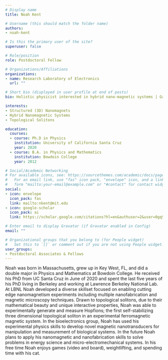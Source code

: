 ```yaml
---
# Display name
title: Noah Kent

# Username (this should match the folder name)
authors:
- noah-kent

# Is this the primary user of the site?
superuser: false

# Role/position
role: Postdoctoral Fellow

# Organizations/Affiliations
organizations:
- name: Research Laboratory of Electronics
  url: ""

# Short bio (displayed in user profile at end of posts)
bio: Holistic physicist interested in hybrid nano-magnetic systems | Gamer | Weightlifter

interests:
- Structured (3D) Nanomagnets 
- Hybrid Nanomagnetic Systems
- Topological Solitons

education:
  courses:
  - course: Ph.D in Physics
    institution: University of California Santa Cruz
    year: 2020
  - course: B.A. in Physics and Mathematics
    institution: Bowdoin College
    year: 2012

# Social/Academic Networking
# For available icons, see: https://sourcethemes.com/academic/docs/page-builder/#icons
#   For an email link, use "fas" icon pack, "envelope" icon, and a link in the
#   form "mailto:your-email@example.com" or "#contact" for contact widget.
social:
- icon: envelope
  icon_pack: fas
  link: mailto:nkent@mit.edu
- icon: google-scholar
  icon_pack: ai
  link: https://scholar.google.com/citations?hl=en&authuser=2&user=0gqS1e0AAAAJ#

# Enter email to display Gravatar (if Gravatar enabled in Config)
email: ""

# Organizational groups that you belong to (for People widget)
#   Set this to `[]` or comment out if you are not using People widget.
user_groups:
- Postdoctoral Associates & Fellows
---
```


Noah was born in Massachusetts, grew up in Key West, FL, and did a double major in Physics and Mathematics at Bowdoin College. He received his PhD from UC Santa Cruz in June of 2020 and spent the last five years of his PhD living in Berkeley and working at Lawrence Berkeley National Lab. At LBNL Noah developed a diverse skillset focused on enabling cutting edge nanomagnetism experiments including multiple nanofabrication and magnetic microscopy techniques. Drawn to topological solitons, due to their mathematical beauty and unique interactive properties, Noah was able to experimentally generate and measure Hopfions; the first self-stabilizing three dimensional topological soliton in an experimental ferromagnetic magnetic system. In the bioelectronics group, Noah has used his experimental physics skills to develop novel magnetic nanotransducers for manipulation and measurement of biological systems. In the future Noah plans to apply his nanomagnetic and nanofabrication skills to solve problems in energy science and micro-electromechanical systems.  In his  free time Noah enjoys games (video and board),  weightlifting, and spending time with his cat.
